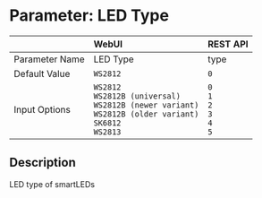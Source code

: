 # Parameter: LED Type

|                   | WebUI               | REST API
|:---               |:---                 |:----
| Parameter Name    | LED Type            | type
| Default Value     | `WS2812`            | `0`
| Input Options     | `WS2812`<br>`WS2812B (universal)`<br>`WS2812B (newer variant)`<br>`WS2812B (older variant)`<br>`SK6812`<br>`WS2813` | `0`<br>`1`<br>`2`<br>`3`<br>`4`<br>`5`


## Description

LED type of smartLEDs
